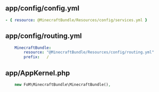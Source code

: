 app/config/config.yml
---------------------

``` yml
- { resource: @MinecraftBundle/Resources/config/services.yml }
```

app/config/routing.yml
----------------------

``` yml
    MinecraftBundle:
        resource: "@MinecraftBundle/Resources/config/routing.yml"
        prefix:   /
```

app/AppKernel.php
-----------------

``` php
    new FoM\MinecraftBundle\MinecraftBundle(),
```
